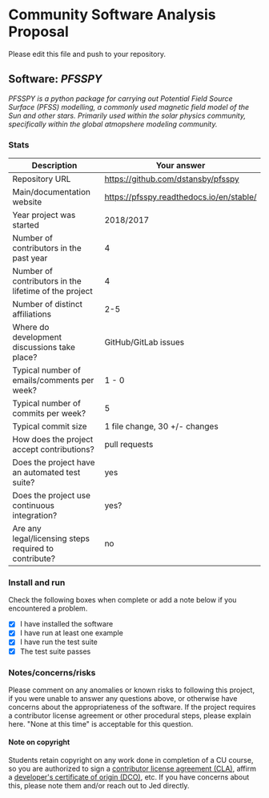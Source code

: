 # Community Software Analysis Proposal
Please edit this file and push to your repository.

## Software: *PFSSPY*

*PFSSPY is a python package for carrying out Potential Field Source Surface (PFSS) modelling, a commonly used magnetic field model of the Sun and other stars. Primarily used within the solar physics community, specifically within the global atmopshere modeling community.*

### Stats

| Description | Your answer |
|---------|-----------|
| Repository URL | https://github.com/dstansby/pfsspy   |
| Main/documentation website | https://pfsspy.readthedocs.io/en/stable/   |
| Year project was started |  2018/2017 |
| Number of contributors in the past year | 4 |
| Number of contributors in the lifetime of the project | 4 |
| Number of distinct affiliations |  2-5 |
| Where do development discussions take place? | GitHub/GitLab issues |
| Typical number of emails/comments per week? |   1 - 0 |
| Typical number of commits per week? | 5 |
| Typical commit size | 1 file change, 30 +/- changes |
| How does the project accept contributions? | pull requests   |
| Does the project have an automated test suite? | yes |
| Does the project use continuous integration? | yes?|
| Are any legal/licensing steps required to contribute? | no |

### Install and run

Check the following boxes when complete or add a note below if you
encountered a problem.

- [X] I have installed the software
- [X] I have run at least one example
- [X] I have run the test suite
- [X] The test suite passes

### Notes/concerns/risks

Please comment on any anomalies or known risks to following this
project, if you were unable to answer any questions above, or
otherwise have concerns about the appropriateness of the software.  If
the project requires a contributor license agreement or other
procedural steps, please explain here.  "None at this time" is
acceptable for this question.

#### Note on copyright
Students retain copyright on any work done in completion of a CU
course, so you are authorized to sign a [contributor license
agreement (CLA)](https://en.wikipedia.org/wiki/Contributor_License_Agreement),
affirm a [developer's certificate of
origin (DCO)](https://en.wikipedia.org/wiki/Developer_Certificate_of_Origin),
etc.  If you have concerns about this, please note them and/or reach
out to Jed directly.
